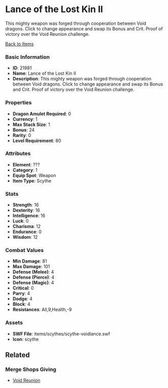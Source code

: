# Lance of the Lost Kin II

This mighty weapon was forged through cooperation between Void dragons. Click to change appearance and swap its Bonus and Crit. Proof of victory over the Void Reunion challenge.

[Back to Items](../items.md)

### Basic Information

- **ID**: 21981
- **Name**: Lance of the Lost Kin II
- **Description**: This mighty weapon was forged through cooperation between Void dragons. Click to change appearance and swap its Bonus and Crit. Proof of victory over the Void Reunion challenge.

### Properties

- **Dragon Amulet Required**: 0
- **Currency**: 1
- **Max Stack Size**: 1
- **Bonus**: 24
- **Rarity**: 0
- **Level Requirement**: 80

### Attributes

- **Element**: ???
- **Category**: 1
- **Equip Spot**: Weapon
- **Item Type**: Scythe

### Stats

- **Strength**: 16
- **Dexterity**: 16
- **Intelligence**: 16
- **Luck**: 0
- **Charisma**: 12
- **Endurance**: 0
- **Wisdom**: 12

### Combat Values

- **Min Damage**: 81
- **Max Damage**: 101
- **Defense (Melee)**: 4
- **Defense (Pierce)**: 4
- **Defense (Magic)**: 4
- **Critical**: 0
- **Parry**: 4
- **Dodge**: 4
- **Block**: 4
- **Resistances**: All,9,Health,-9

### Assets

- **SWF File**: items/scythes/scythe-voidlance.swf
- **Icon**: scythe

## Related

### Merge Shops Giving

- [Void Reunion](../merge-shops/420-void-reunion.md)

